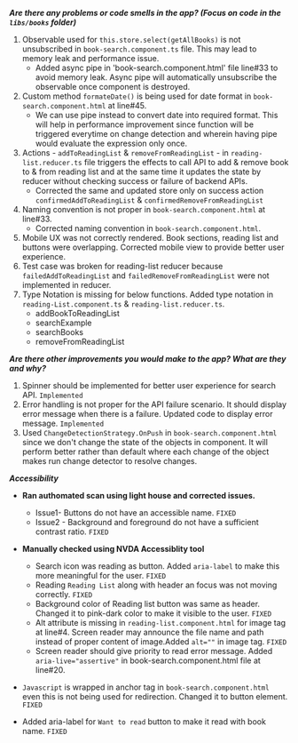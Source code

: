 ***Are there any problems or code smells in the app? (Focus on code in the `libs/books` folder)***
1. Observable used for `this.store.select(getAllBooks)` is not unsubscribed in `book-search.component.ts` file. This may lead to memory leak and performance issue. 
    - Added async pipe in 'book-search.component.html' file line#33 to avoid memory leak. Async pipe will automatically unsubscribe the observable once component is destroyed. 
2. Custom method `formateDate()` is being used for date format in `book-search.component.html` at line#45. 
    - We can use pipe instead to convert date into required format. This will help in performance improvement since function will be triggered everytime on change detection and wherein having pipe would evaluate the expression only once.
3. Actions - `addToReadingList` & `removeFromReadingList` - in `reading-list.reducer.ts` file triggers the effects to call API to add & remove book to & from reading list and at the same time it updates the state by reducer without checking success or failure of backend APIs.
    - Corrected the same and updated store only on success action `confirmedAddToReadingList` & `confirmedRemoveFromReadingList`
4. Naming convention is not proper in `book-search.component.html` at line#33.
    - Corrected naming convention in `book-search.component.html`.
5. Mobile UX was not correctly rendered. Book sections, reading list and buttons were overlapping. Corrected mobile view to provide better user experience. 
6. Test case was broken for reading-list reducer because `failedAddToReadingList` and `failedRemoveFromReadingList` were not implemented in reducer.
7. Type Notation is missing for below functions. Added type notation in `reading-List.component.ts` & `reading-list.reducer.ts`.
    - addBookToReadingList
    - searchExample
    - searchBooks
    - removeFromReadingList


***Are there other improvements you would make to the app? What are they and why?***
1. Spinner should be implemented for better user experience for search API. `Implemented`
2. Error handling is not proper for the API failure scenario. It should display error message when there is a failure. Updated code to display error message. `Implemented`
3. Used `ChangeDetectionStrategy.OnPush` in `book-search.component.html` since we don't change the state of the objects in component. It will perform better rather than default where each change of the object makes run change detector to resolve changes.

***Accessibility***
- **Ran authomated scan using light house and corrected issues.**
  - Issue1- Buttons do not have an accessible name. `FIXED`
  - Issue2 - Background and foreground do not have a sufficient contrast ratio. `FIXED`


- **Manually checked using NVDA Accessiblity tool**
  - Search icon was reading as button. Added `aria-label` to make this more meaningful for the user. `FIXED`
  - Reading `Reading List` along with header an focus was not moving correctly. `FIXED`
  - Background color of Reading list button was same as header. Changed it to pink-dark color to make it visible to the user. `FIXED`
  - Alt attribute is missing in `reading-list.component.html` for image tag at line#4. Screen reader may announce the file name and path instead of proper content of image.Added `alt=""` in image tag. `FIXED`
  - Screen reader should give priority to read error message. Added `aria-live="assertive"` in book-search.component.html file at line#20.
  
- `Javascript` is wrapped in anchor tag in `book-search.component.html` even this is not being used for redirection. Changed it to button element. `FIXED`
- Added aria-label for `Want to read` button to make it read with book name. `FIXED`
